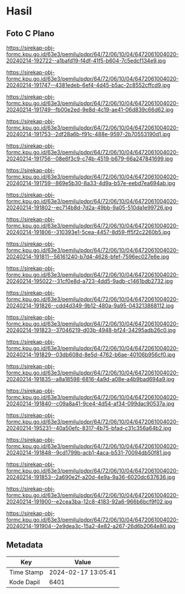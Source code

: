 # Hasil

## Foto C Plano

https://sirekap-obj-formc.kpu.go.id/63e3/pemilu/pdpr/64/72/06/10/04/6472061004020-20240214-192722--a1bafd19-f4df-41f5-b604-7c5edcf134e9.jpg

https://sirekap-obj-formc.kpu.go.id/63e3/pemilu/pdpr/64/72/06/10/04/6472061004020-20240214-191747--4381edeb-6ef4-4d45-b5ac-2c8552cffcd9.jpg

https://sirekap-obj-formc.kpu.go.id/63e3/pemilu/pdpr/64/72/06/10/04/6472061004020-20240214-191749--fb00e2ed-9e8d-4c19-ae41-06d839c66d62.jpg

https://sirekap-obj-formc.kpu.go.id/63e3/pemilu/pdpr/64/72/06/10/04/6472061004020-20240214-191753--2df28a6b-f91c-488e-9597-2b70553190d1.jpg

https://sirekap-obj-formc.kpu.go.id/63e3/pemilu/pdpr/64/72/06/10/04/6472061004020-20240214-191756--08e6f3c9-c74b-4519-b679-66a247841699.jpg

https://sirekap-obj-formc.kpu.go.id/63e3/pemilu/pdpr/64/72/06/10/04/6472061004020-20240214-191759--869e5b30-8a33-4d9a-b57e-eebd7ea694ab.jpg

https://sirekap-obj-formc.kpu.go.id/63e3/pemilu/pdpr/64/72/06/10/04/6472061004020-20240214-191802--ec714b8d-7d2a-49bb-9a05-510da1e99726.jpg

https://sirekap-obj-formc.kpu.go.id/63e3/pemilu/pdpr/64/72/06/10/04/6472061004020-20240214-191806--310393e1-5cea-4457-8d59-ff5f2c2260b5.jpg

https://sirekap-obj-formc.kpu.go.id/63e3/pemilu/pdpr/64/72/06/10/04/6472061004020-20240214-191811--56161240-b7d4-4628-bfef-7596ec027e6e.jpg

https://sirekap-obj-formc.kpu.go.id/63e3/pemilu/pdpr/64/72/06/10/04/6472061004020-20240214-195022--31cf0e8d-a723-4dd5-9adb-c1461bdb2732.jpg

https://sirekap-obj-formc.kpu.go.id/63e3/pemilu/pdpr/64/72/06/10/04/6472061004020-20240214-191826--cdd4d349-9b12-480a-9a95-043213868112.jpg

https://sirekap-obj-formc.kpu.go.id/63e3/pemilu/pdpr/64/72/06/10/04/6472061004020-20240214-191823--37046219-d03b-4948-bf24-34295adb26c0.jpg

https://sirekap-obj-formc.kpu.go.id/63e3/pemilu/pdpr/64/72/06/10/04/6472061004020-20240214-191829--03db608d-8e5d-4762-b6ae-40106b956cf0.jpg

https://sirekap-obj-formc.kpu.go.id/63e3/pemilu/pdpr/64/72/06/10/04/6472061004020-20240214-191835--a8a18598-6816-4a9d-a08e-a4b9bad694a9.jpg

https://sirekap-obj-formc.kpu.go.id/63e3/pemilu/pdpr/64/72/06/10/04/6472061004020-20240214-191840--c09a8a41-9ce4-4d54-af34-099dac90537a.jpg

https://sirekap-obj-formc.kpu.go.id/63e3/pemilu/pdpr/64/72/06/10/04/6472061004020-20240214-195231--40a50efc-8317-4b75-bfad-c31c356a64b2.jpg

https://sirekap-obj-formc.kpu.go.id/63e3/pemilu/pdpr/64/72/06/10/04/6472061004020-20240214-191848--9cd1799b-acb1-4aca-b531-70094db50f81.jpg

https://sirekap-obj-formc.kpu.go.id/63e3/pemilu/pdpr/64/72/06/10/04/6472061004020-20240214-191853--2a690e2f-a20d-4e9a-9a36-6020dc637636.jpg

https://sirekap-obj-formc.kpu.go.id/63e3/pemilu/pdpr/64/72/06/10/04/6472061004020-20240214-191900--e2cea3ba-12c8-4183-92a6-966b6bcf9f02.jpg

https://sirekap-obj-formc.kpu.go.id/63e3/pemilu/pdpr/64/72/06/10/04/6472061004020-20240214-191904--2e9dea3c-15a2-4e82-a267-26d6b2064e80.jpg


## Metadata

| Key        | Value               |
| ---------- | ------------------- |
| Time Stamp | 2024-02-17 13:05:41 |
| Kode Dapil | 6401                |



